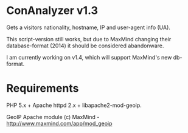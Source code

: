 ConAnalyzer v1.3
===============

Gets a visitors nationality, hostname, IP and user-agent info (UA).

This script-version still works, but due to MaxMind changing their database-format (2014)
it should be considered abandonware.

I am currently working on v1.4, which will support MaxMind's new db-format.

Requirements
============
PHP 5.x + Apache httpd 2.x + libapache2-mod-geoip.

GeoIP Apache module (c) MaxMind - http://www.maxmind.com/app/mod_geoip
